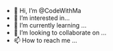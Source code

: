 - 👋 Hi, I’m @CodeWithMa
- 👀 I’m interested in...
- 🌱 I’m currently learning ...
- 💞️ I’m looking to collaborate on ...
- 📫 How to reach me ...
